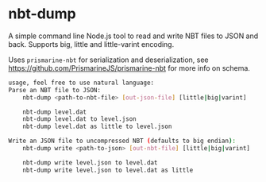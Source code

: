# nbt-dump

A simple command line Node.js tool to read and write NBT files to JSON and back. Supports big, little and little-varint encoding.

Uses `prismarine-nbt` for serialization and deserialization, see https://github.com/PrismarineJS/prismarine-nbt for more info on schema.

```sh
usage, feel free to use natural language:
Parse an NBT file to JSON: 
    nbt-dump <path-to-nbt-file> [out-json-file] [little|big|varint]

    nbt-dump level.dat
    nbt-dump level.dat to level.json
    nbt-dump level.dat as little to level.json

Write an JSON file to uncompressed NBT (defaults to big endian):
    nbt-dump write <path-to-json> [out-nbt-file] [little|big|varint]

    nbt-dump write level.json to level.dat
    nbt-dump write level.json to level.dat as little
```